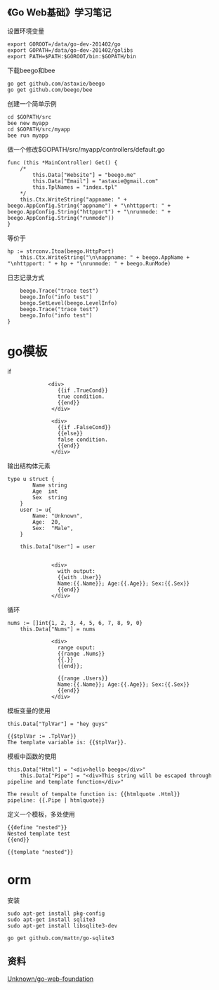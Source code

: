 《Go Web基础》学习笔记
----
设置环境变量

```
export GOROOT=/data/go-dev-201402/go  
export GOPATH=/data/go-dev-201402/golibs 
export PATH=$PATH:$GOROOT/bin:$GOPATH/bin
```
下载beego和bee

```
go get github.com/astaxie/beego
go get github.com/beego/bee
```
创建一个简单示例

```
cd $GOPATH/src
bee new myapp
cd $GOPATH/src/myapp
bee run myapp

```

做一个修改$GOPATH/src/myapp/controllers/default.go

```
func (this *MainController) Get() {
	/*
		this.Data["Website"] = "beego.me"
		this.Data["Email"] = "astaxie@gmail.com"
		this.TplNames = "index.tpl"
	*/
	this.Ctx.WriteString("appname: " + beego.AppConfig.String("appname") + "\nhttpport: " + beego.AppConfig.String("httpport") + "\nrunmode: " + beego.AppConfig.String("runmode"))
}
```
等价于

```
hp := strconv.Itoa(beego.HttpPort)
	this.Ctx.WriteString("\n\nappname: " + beego.AppName + "\nhttpport: " + hp + "\nrunmode: " + beego.RunMode)
```

日志记录方式

```
	beego.Trace("trace test")
	beego.Info("info test")
	beego.SetLevel(beego.LevelInfo)
	beego.Trace("trace test")
	beego.Info("info test")
}
```
go模板
======
if

```
             <div>
			  	{{if .TrueCond}}
			  	true condition.
			  	{{end}}
			  </div>

			  <div>
			  	{{if .FalseCond}}
			  	{{else}}
			  	false condition.
			  	{{end}}
			  </div>
```
输出结构体元素

```
type u struct {
		Name string
		Age  int
		Sex  string
	}
	user := u{
		Name: "Unknown",
		Age:  20,
		Sex:  "Male",
	}

	this.Data["User"] = user
```

```

			  <div>
			  	with output:
			  	{{with .User}}
				Name:{{.Name}}; Age:{{.Age}}; Sex:{{.Sex}}
			  	{{end}}
			  </div>
```
循环

```
nums := []int{1, 2, 3, 4, 5, 6, 7, 8, 9, 0}
	this.Data["Nums"] = nums
```
```
			  <div>
			  	range ouput:
			  	{{range .Nums}}
			  	{{.}}
			  	{{end}};

			  	{{range .Users}}
				Name:{{.Name}}; Age:{{.Age}}; Sex:{{.Sex}}
			  	{{end}}
			  </div>
```

模板变量的使用

```
this.Data["TplVar"] = "hey guys"
```
```
{{$tplVar := .TplVar}}
The template variable is: {{$tplVar}}.
```

模板中函数的使用

```
this.Data["Html"] = "<div>hello beego</div>"
	this.Data["Pipe"] = "<div>This string will be escaped through pipeline and template function</div>"
```
```
The result of tempalte function is: {{htmlquote .Html}}
pipeline: {{.Pipe | htmlquote}}
```
定义一个模板，多处使用

```
{{define "nested"}}
Nested template test
{{end}}
```

```
{{template "nested"}}
```


orm
==========
安装

```
sudo apt-get install pkg-config
sudo apt-get install sqlite3  
sudo apt-get install libsqlite3-dev

go get github.com/mattn/go-sqlite3
```


资料
----
[Unknown/go-web-foundation](https://github.com/Unknwon/go-web-foundation)